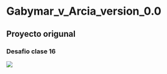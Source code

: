 ﻿# Gabymar_v_Arcia_version_0.0
 ## Proyecto origunal
 ### Desafio clase 16
![](https://github.com/Wendybap/gabymar_v_arcia_version_0/blob/main/imagenes/Screenshot%20Gabymar_v%20Inicio.png)
